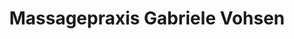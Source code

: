 ---
title: "Massagepraxis Gabriele Vohsen"
url: /sylt/massagepraxis-gabriele-vohsen/
shop: Massage
---